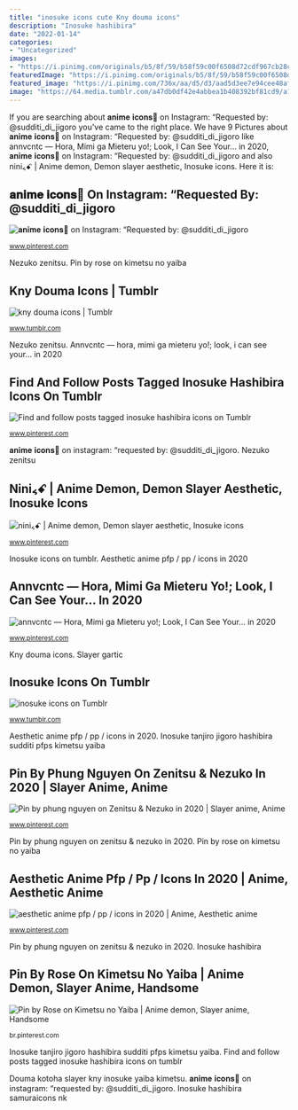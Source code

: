 ```yaml
---
title: "inosuke icons cute Kny douma icons"
description: "Inosuke hashibira"
date: "2022-01-14"
categories:
- "Uncategorized"
images:
- "https://i.pinimg.com/originals/b5/8f/59/b58f59c00f6508d72cdf967cb28c027c.jpg"
featuredImage: "https://i.pinimg.com/originals/b5/8f/59/b58f59c00f6508d72cdf967cb28c027c.jpg"
featured_image: "https://i.pinimg.com/736x/aa/d5/d3/aad5d3ee7e94cee48af252b34429651b.jpg"
image: "https://64.media.tumblr.com/a47db0df42e4abbea1b408392bf81cd9/a1a0de859b08dd68-c2/s400x600/8b251cc78d99c7ee3f4f162f8a59eece45ef7a02.jpg"
---
```


If you are searching about 𝐚𝐧𝐢𝐦𝐞 𝐢𝐜𝐨𝐧𝐬🦩 on Instagram: “Requested by: @sudditi_di_jigoro you've came to the right place. We have 9 Pictures about 𝐚𝐧𝐢𝐦𝐞 𝐢𝐜𝐨𝐧𝐬🦩 on Instagram: “Requested by: @sudditi_di_jigoro like annvcntc — Hora, Mimi ga Mieteru yo!; Look, I Can See Your... in 2020, 𝐚𝐧𝐢𝐦𝐞 𝐢𝐜𝐨𝐧𝐬🦩 on Instagram: “Requested by: @sudditi_di_jigoro and also nini៹ꗃ‬ | Anime demon, Demon slayer aesthetic, Inosuke icons. Here it is:

## 𝐚𝐧𝐢𝐦𝐞 𝐢𝐜𝐨𝐧𝐬🦩 On Instagram: “Requested By: @sudditi_di_jigoro

![𝐚𝐧𝐢𝐦𝐞 𝐢𝐜𝐨𝐧𝐬🦩 on Instagram: “Requested by: @sudditi_di_jigoro](https://i.pinimg.com/originals/e2/52/1a/e2521aae0685ab609a6905e3133d7080.jpg "Inosuke hashibira samuraicons nk")

<small>www.pinterest.com</small>

Nezuko zenitsu. Pin by rose on kimetsu no yaiba

## Kny Douma Icons | Tumblr

![kny douma icons | Tumblr](https://64.media.tumblr.com/a47db0df42e4abbea1b408392bf81cd9/a1a0de859b08dd68-c2/s400x600/8b251cc78d99c7ee3f4f162f8a59eece45ef7a02.jpg "𝐚𝐧𝐢𝐦𝐞 𝐢𝐜𝐨𝐧𝐬🦩 on instagram: “requested by: @sudditi_di_jigoro")

<small>www.tumblr.com</small>

Nezuko zenitsu. Annvcntc — hora, mimi ga mieteru yo!; look, i can see your... in 2020

## Find And Follow Posts Tagged Inosuke Hashibira Icons On Tumblr

![Find and follow posts tagged inosuke hashibira icons on Tumblr](https://i.pinimg.com/736x/16/d0/0d/16d00de0c23c21774179fa6a67794cce.jpg "Slayer gartic")

<small>www.pinterest.com</small>

𝐚𝐧𝐢𝐦𝐞 𝐢𝐜𝐨𝐧𝐬🦩 on instagram: “requested by: @sudditi_di_jigoro. Nezuko zenitsu

## Nini៹ꗃ‬ | Anime Demon, Demon Slayer Aesthetic, Inosuke Icons

![nini៹ꗃ‬ | Anime demon, Demon slayer aesthetic, Inosuke icons](https://i.pinimg.com/736x/a2/ce/88/a2ce8856778daece42e92c155b49d1fa.jpg "Douma kotoha slayer kny inosuke yaiba kimetsu")

<small>www.pinterest.com</small>

Inosuke icons on tumblr. Aesthetic anime pfp / pp / icons in 2020

## Annvcntc — Hora, Mimi Ga Mieteru Yo!; Look, I Can See Your... In 2020

![annvcntc — Hora, Mimi ga Mieteru yo!; Look, I Can See Your... in 2020](https://i.pinimg.com/736x/aa/d5/d3/aad5d3ee7e94cee48af252b34429651b.jpg "Inosuke tanjiro jigoro hashibira sudditi pfps kimetsu yaiba")

<small>www.pinterest.com</small>

Kny douma icons. Slayer gartic

## Inosuke Icons On Tumblr

![inosuke icons on Tumblr](https://66.media.tumblr.com/1fcf827c8f454b3fb5a3a95b278f71a5/c7b6fb2f8580436c-1d/s640x960/f78159d4fd370ac506db5975ce515f6f40a565d0.jpg "Inosuke icons on tumblr")

<small>www.tumblr.com</small>

Aesthetic anime pfp / pp / icons in 2020. Inosuke tanjiro jigoro hashibira sudditi pfps kimetsu yaiba

## Pin By Phung Nguyen On Zenitsu &amp; Nezuko In 2020 | Slayer Anime, Anime

![Pin by phung nguyen on Zenitsu &amp; Nezuko in 2020 | Slayer anime, Anime](https://i.pinimg.com/736x/bb/9a/aa/bb9aaaa06cf0e1fa254a51da54403321.jpg "Aesthetic anime pfp / pp / icons in 2020")

<small>www.pinterest.com</small>

Pin by phung nguyen on zenitsu &amp; nezuko in 2020. Pin by rose on kimetsu no yaiba

## Aesthetic Anime Pfp / Pp / Icons In 2020 | Anime, Aesthetic Anime

![aesthetic anime pfp / pp / icons in 2020 | Anime, Aesthetic anime](https://i.pinimg.com/736x/fa/26/46/fa2646dc6c9827da5ab0ea3bbf06137c.jpg "Find and follow posts tagged inosuke hashibira icons on tumblr")

<small>www.pinterest.com</small>

Pin by phung nguyen on zenitsu &amp; nezuko in 2020. Inosuke hashibira

## Pin By Rose On Kimetsu No Yaiba | Anime Demon, Slayer Anime, Handsome

![Pin by Rose on Kimetsu no Yaiba | Anime demon, Slayer anime, Handsome](https://i.pinimg.com/originals/b5/8f/59/b58f59c00f6508d72cdf967cb28c027c.jpg "Slayer gartic")

<small>br.pinterest.com</small>

Inosuke tanjiro jigoro hashibira sudditi pfps kimetsu yaiba. Find and follow posts tagged inosuke hashibira icons on tumblr

Douma kotoha slayer kny inosuke yaiba kimetsu. 𝐚𝐧𝐢𝐦𝐞 𝐢𝐜𝐨𝐧𝐬🦩 on instagram: “requested by: @sudditi_di_jigoro. Inosuke hashibira samuraicons nk

